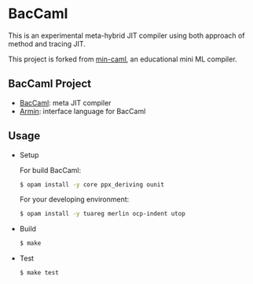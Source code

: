 # BacCaml

This is an experimental meta-hybrid JIT compiler using both approach of method and tracing JIT.

This project is forked from [min-caml](https://github.com/esumii/min-caml), an educational mini ML compiler.

## BacCaml Project

- [BacCaml](https://github.com/prg-titech/baccaml): meta JIT compiler
- [Armin](https://github.com/prg-titech/armin): interface language for BacCaml

## Usage

- Setup

	For build BacCaml:

	```bash
	$ opam install -y core ppx_deriving ounit
	```

	For your developing environment:

	```bash
	$ opam install -y tuareg merlin ocp-indent utop
	```

- Build

	``` bash
	$ make
	```

- Test

	``` bash
	$ make test
	```

